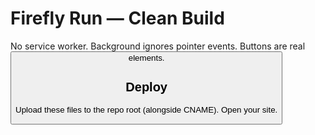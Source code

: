 # Firefly Run — Clean Build
No service worker. Background ignores pointer events. Buttons are real <button> elements.

## Deploy
Upload these files to the repo root (alongside CNAME). Open your site.
